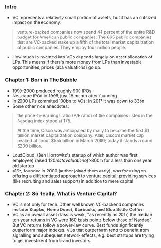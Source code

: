 ### Intro

- VC represents a relatively small portion of assets, but it has an outsized impact on the economy:

> venture-backed companies now spend 44 percent of the entire R&D budget for American public companies. The 665 public companies that are VC-backed make up a fifth of the total market capitalization of public companies. They employ four million people.

- How much is invested into VCs depends largely on asset allocation of LPs. This means if there's more money from LPs than investable opportunities, prices (aka valuations) go up.

### Chapter 1: Born in The Bubble

- 1999-2000 produced roughly 900 IPOs
- Netscape IPOd in 1995, just 18 month after founding
- In 2000 LPs commited 100bn to VCs; In 2017 it was down to 33bn
- Some other nice anecdotes:

> the price-to-earnings ratio (P/E ratio) of the companies listed in the Nasdaq index stood at 175.
>
> At the time, Cisco was anticipated by many to become the first $1 trillion market capitalization company. Alas, Cisco’s market cap peaked at about $555 billion in March 2000; today it stands around $200 billion.

- LoudCloud, (Ben Horrowitz's startup of which author was first employee) raised $120m at a valuation of >$800m for a less than one year old startup
- a16z, founded in 2009 (author joined them early), was focusing on offering a differentiated approach to venture capital; providing services (like recruiting and sales support) in addition to mere capital

### Chapter 2: So Really, What is Venture Capital?

- VC is not only for tech. Other well known VC-backend companies include: Staples, Home Depot, Starbucks, and Blue Bottle Coffee.
- VC as an overall asset class is weak, "as recently as 2017, the median ten-year returns in VC were 160 basis points below those of Nasdaq". But VC returns follow a power-law curve. Best funds significantly outperform major indexes. VCs that outperform tend to benefit from signalling and subequent network effects; e.g. best startups are trying to get investment from brand investors.